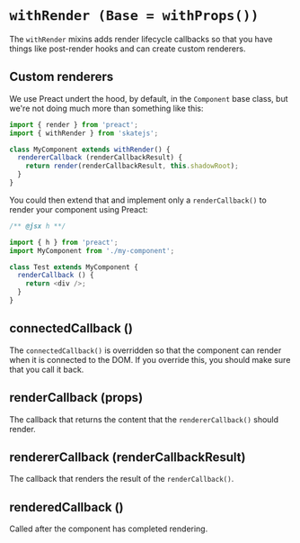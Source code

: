 # `withRender (Base = withProps())`

The `withRender` mixins adds render lifecycle callbacks so that you have things like post-render hooks and can create custom renderers.

## Custom renderers

We use Preact undert the hood, by default, in the `Component` base class, but we're not doing much more than something like this:

```js
import { render } from 'preact';
import { withRender } from 'skatejs';

class MyComponent extends withRender() {
  rendererCallback (renderCallbackResult) {
    return render(renderCallbackResult, this.shadowRoot);
  }
}
```

You could then extend that and implement only a `renderCallback()` to render your component using Preact:

```js
/** @jsx h **/

import { h } from 'preact';
import MyComponent from './my-component';

class Test extends MyComponent {
  renderCallback () {
    return <div />;
  }
}
```

## connectedCallback ()

The `connectedCallback()` is overridden so that the component can render when it is connected to the DOM. If you override this, you should make sure that you call it back.

## renderCallback (props)

The callback that returns the content that the `rendererCallback()` should render.

## rendererCallback (renderCallbackResult)

The callback that renders the result of the `renderCallback()`.

## renderedCallback ()

Called after the component has completed rendering.

